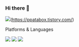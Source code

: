 ### Hi there 👋

<img src="https://img.shields.io/badge/Blog-E12828?style=flat-square&logo=Ethereum&logoColor=white"/>(https://ppatabox.tistory.com/)



Platforms & Languages

<img src="https://img.shields.io/badge/C++-00599C?style=flat-square&logo=C++&logoColor=111"/> <img src="https://img.shields.io/badge/Python-3776AB?style=flat-square&logo=Python&logoColor=white"/> <img src="https://img.shields.io/badge/UnrealEngine-0E1128?style=flat-square&logo=UnrealEngine&logoColor=white"/>


<!--
**masin556/masin556** is a ✨ _special_ ✨ repository because its `README.md` (this file) appears on your GitHub profile.

Here are some ideas to get you started:
- 🔭 I’m currently working on ...
- 🌱 I’m currently learning ...
- 👯 I’m looking to collaborate on ...
- 🤔 I’m looking for help with ...
- 💬 Ask me about ...
- 📫 How to reach me: ...
- 😄 Pronouns: ...
- ⚡ Fun fact: ...
-->
